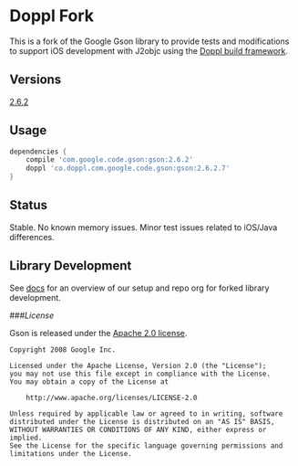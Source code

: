 # Doppl Fork

This is a fork of the Google Gson library to provide tests and modifications to support 
iOS development with J2objc using the [Doppl build framework](http://doppl.co/).

## Versions

[2.6.2](https://github.com/doppllib/gson-forked-doppl/tree/dp-v2.6.2)

## Usage

```groovy
dependencies {
    compile 'com.google.code.gson:gson:2.6.2'
    doppl 'co.doppl.com.google.code.gson:gson:2.6.2.7'
}
```

## Status

Stable. No known memory issues. Minor test issues related to iOS/Java differences.

## Library Development

See [docs](http://doppl.co/docs/createlibrary.html) for an overview of our setup and repo org for forked library development.

###*License*

Gson is released under the [Apache 2.0 license](LICENSE).

```
Copyright 2008 Google Inc.

Licensed under the Apache License, Version 2.0 (the "License");
you may not use this file except in compliance with the License.
You may obtain a copy of the License at

    http://www.apache.org/licenses/LICENSE-2.0

Unless required by applicable law or agreed to in writing, software
distributed under the License is distributed on an "AS IS" BASIS,
WITHOUT WARRANTIES OR CONDITIONS OF ANY KIND, either express or implied.
See the License for the specific language governing permissions and
limitations under the License.
```

